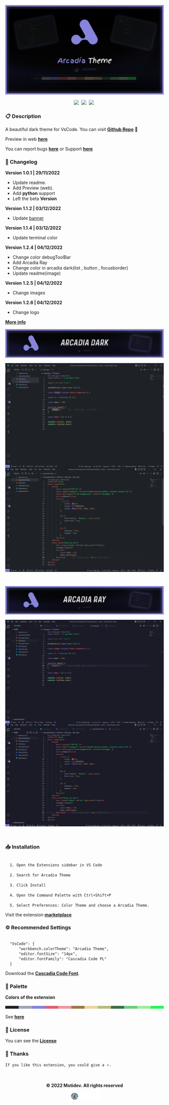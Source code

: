 
<p align="center">
<img  src="./public/images/banner1.png">
</p>

<p align="center">
    <a href="https://github.com/motidev/arcadia-theme"><img src="https://vsmarketplacebadge.apphb.com/version-short/Kodi.arcadia-theme.svg?style=for-the-badge&colorA=1e2227&colorB=8780d8&label=VERSION" ></a>&nbsp;
    <a href="https://github.com/motidev/arcadia-theme"><img src="https://vsmarketplacebadge.apphb.com/installs-short/Kodi.arcadia-theme.svg?style=for-the-badge&colorA=1e2227&colorB=8780d8&label=Installs" ></a>&nbsp;
    <a href="https://github.com/motidev/arcadia-theme"><img src="https://vsmarketplacebadge.apphb.com/downloads-short/Kodi.arcadia-theme.svg?style=for-the-badge&colorA=1e2227&colorB=8780d8&label=Downloads" ></a>&nbsp;
</p>

### 📋 Description
A beautiful dark theme for VsCode. You can visit [**Github Repo**](https://github.com/motidev/arcadia-theme) 💜

Preview in web [**here**](https://vscode.dev/theme/Kodi.arcadia-theme)

You can report bugs [**here**](https://github.com/motidev/arcadia-theme/issues) or Support [**here**](https://discord.gg/MkTvbu9gva)
&nbsp;
### 📝 Changelog
**Version 1.0.1 | 29/11/2022**
  - Update readme.
  - Add Preview (web).
  - Add **python** support
  - Left the beta **Version**

**Version 1.1.2 | 03/12/2022**
  - Update [banner](public/images/banner1.png)

**Version 1.1.4 | 03/12/2022**
  - Update terminal color

**Version 1.2.4 | 04/12/2022**
  - Change color debugToolBar
  - Add Arcadia Ray
  - Change color in arcadia dark(list , button , focusborder)
  - Update readme(image)

**Version 1.2.5 | 04/12/2022**
  - Change images

**Version 1.2.6 | 04/12/2022**
  - Change logo

[**More info**](https://github.com/motidev/arcadia-theme/blob/main/Changelog.md)
&nbsp;

<p align="center">
  <img  src="./public/images/dark.png">
</p>
  <img align="center" src="./public/images/picture1.png">
  <br>
  <img align="center" src="./public/images/picture3.png">

&nbsp;

<p align="center">
  <img  src="./public/images/ray.png">
</p>
<img align="center" src="./public/images/ray1.png">
  <br>
<img align="center" src="./public/images/ray2.png">

&nbsp;
### 📥 Installation  
  ```jsonc

    1. Open the Extensions sidebar in VS Code 

    2. Search for Arcadia Theme

    3. Click Install

    4. Open the Command Palette with Ctrl+Shift+P 
    
    5. Select Preferences: Color Theme and choose a Arcadia Theme.

   ```

Visit the extension [**marketplace**](https://marketplace.visualstudio.com/items?itemName=Kodi.arcadia-theme)
&nbsp;
### ⚙ Recommended Settings 
  ```jsonc

    "VsCode": {
        "workbench.colorTheme": "Arcadia Theme",
        "editor.fontSize": "14px",
        "editor.fontFamily": "Cascadia Code PL"
    }

  ```

Download the [**Cascadia Code Font**](https://github.com/microsoft/cascadia-code/releases).
&nbsp;
### 🎨 Palette
**Colors of the extension**

  <img  src="./public/images/arcadiapalette.png">

  See [**here**](https://github.com/motidev/arcadia-theme/blob/main/public/images/arcadiapalette.png)
&nbsp;
### 🔖 License

You can see the [**License**](https://github.com/motidev/arcadia-theme/blob/main/LICENSE)
&nbsp;
### 🤟 Thanks
    If you like this extension, you could give a ⭐.
&nbsp;
<p align="center"><b>© 2022 Motidev. All rights reserved</b></p>

<p align="center">
  <a href="https://discord.gg/MkTvbu9gva"><img   width='20%' src="./public/images/marcaagua.png" ></a>
</p>




